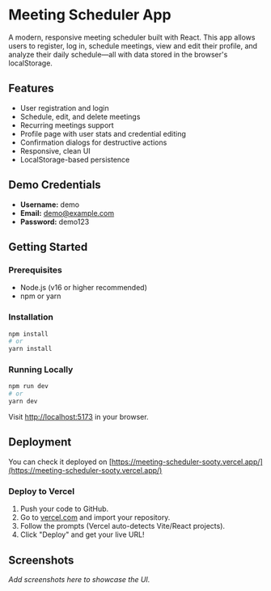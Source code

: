# Meeting Scheduler App

A modern, responsive meeting scheduler built with React. This app allows users to register, log in, schedule meetings, view and edit their profile, and analyze their daily schedule—all with data stored in the browser's localStorage.

## Features
- User registration and login
- Schedule, edit, and delete meetings
- Recurring meetings support
- Profile page with user stats and credential editing
- Confirmation dialogs for destructive actions
- Responsive, clean UI
- LocalStorage-based persistence

## Demo Credentials
- **Username:** demo
- **Email:** demo@example.com
- **Password:** demo123

## Getting Started

### Prerequisites
- Node.js (v16 or higher recommended)
- npm or yarn

### Installation
```bash
npm install
# or
yarn install
```

### Running Locally
```bash
npm run dev
# or
yarn dev
```
Visit [http://localhost:5173](http://localhost:5173) in your browser.

## Deployment
You can check it deployed on [https://meeting-scheduler-sooty.vercel.app/](https://meeting-scheduler-sooty.vercel.app/) 

### Deploy to Vercel
1. Push your code to GitHub.
2. Go to [vercel.com](https://vercel.com/) and import your repository.
3. Follow the prompts (Vercel auto-detects Vite/React projects).
4. Click "Deploy" and get your live URL!


## Screenshots
_Add screenshots here to showcase the UI._

